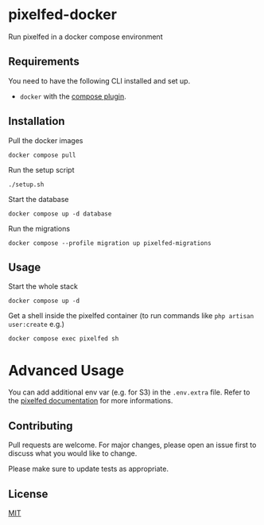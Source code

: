 # pixelfed-docker

Run pixelfed in a docker compose environment

## Requirements

You need to have the following CLI installed and set up.

- `docker` with the [compose plugin](https://docs.docker.com/compose/install/linux/).

## Installation

Pull the docker images
```shell
docker compose pull
```

Run the setup script
```shell
./setup.sh
```

Start the database
```shell
docker compose up -d database
```

Run the migrations
```shell
docker compose --profile migration up pixelfed-migrations
```

## Usage

Start the whole stack

```shell
docker compose up -d
```

Get a shell inside the pixelfed container (to run commands like `php artisan user:create` e.g.)

```shell
docker compose exec pixelfed sh
```

# Advanced Usage
You can add additional env var (e.g. for S3) in the `.env.extra` file. Refer to the [pixelfed documentation](https://docs.pixelfed.org/technical-documentation/config/) for more informations.

## Contributing

Pull requests are welcome. For major changes, please open an issue first
to discuss what you would like to change.

Please make sure to update tests as appropriate.

## License

[MIT](https://choosealicense.com/licenses/mit/)
